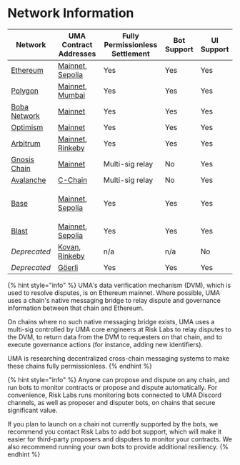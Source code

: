 # Network Information

| Network                                      | UMA Contract Addresses                                                                                                                                                                                                             | Fully Permissionless Settlement | Bot Support | UI Support |
| -------------------------------------------- | ---------------------------------------------------------------------------------------------------------------------------------------------------------------------------------------------------------------------------------- | ------------------------------- | ----------- | ---------- |
| [Ethereum](https://ethereum.org/)            | [Mainnet](https://github.com/UMAprotocol/protocol/blob/master/packages/core/networks/1.json), [Sepolia](https://github.com/UMAprotocol/protocol/blob/master/packages/core/networks/11155111.json)                                  | Yes                             | Yes         | Yes        |
| [Polygon](https://polygon.technology/)       | [Mainnet](https://github.com/UMAprotocol/protocol/blob/master/packages/core/networks/137.json), [Mumbai](https://github.com/UMAprotocol/protocol/blob/master/packages/core/networks/80001.json)                                    | Yes                             | Yes         | Yes        |
| [Boba Network](https://boba.network/)        | [Mainnet](https://github.com/UMAprotocol/protocol/blob/master/packages/core/networks/288.json)                                                                                                                                     | Yes                             | Yes         | Yes        |
| [Optimism](https://www.optimism.io/)         | [Mainnet](https://github.com/UMAprotocol/protocol/blob/master/packages/core/networks/10.json)                                                                                                                                      | Yes                             | Yes         | Yes        |
| [Arbitrum](https://arbitrum.io/)             | [Mainnet](https://github.com/UMAprotocol/protocol/blob/master/packages/core/networks/42161.json), [Rinkeby](https://github.com/UMAprotocol/protocol/blob/master/packages/core/networks/421611.json)                                | Yes                             | Yes         | Yes        |
| [Gnosis Chain](https://www.gnosischain.com/) | [Mainnet](https://github.com/UMAprotocol/protocol/blob/master/packages/core/networks/100.json)                                                                                                                                     | Multi-sig relay                 | No          | Yes        |
| [Avalanche](https://www.avax.network/)       | [C-Chain](https://github.com/UMAprotocol/protocol/blob/master/packages/core/networks/43114.json)                                                                                                                                   | Multi-sig relay                 | No          | Yes        |
| [Base](https://docs.base.org/)               | <p><a href="https://github.com/UMAprotocol/protocol/blob/master/packages/core/networks/8453.json">Mainnet</a>, <br><a href="https://github.com/UMAprotocol/protocol/blob/master/packages/core/networks/84532.json">Sepolia</a></p> | Yes                             | Yes         | Yes        |
| [Blast](https://docs.blast.io/about-blast)   | [Mainnet](https://github.com/UMAprotocol/protocol/blob/master/packages/core/networks/81457.json), [Sepolia](https://github.com/UMAprotocol/protocol/blob/master/packages/core/networks/168587773.json)                             | Yes                             | Yes         | Yes        |
| _Deprecated_                                 | [Kovan](https://github.com/UMAprotocol/protocol/blob/master/packages/core/networks/42.json), [Rinkeby](https://github.com/UMAprotocol/protocol/blob/master/packages/core/networks/4.json)                                          | n/a                             | n/a         | No         |
| _Deprecated_                                 | [Göerli](https://github.com/UMAprotocol/protocol/blob/master/packages/core/networks/5.json)                                                                                                                                        | Yes                             | Yes         | Yes        |

{% hint style="info" %}
UMA's data verification mechanism (DVM), which is used to resolve disputes, is on Ethereum mainnet. Where possible, UMA uses a chain's native messaging bridge to relay dispute and governance information between that chain and Ethereum.

On chains where no such native messaging bridge exists, UMA uses a multi-sig controlled by UMA core engineers at Risk Labs to relay disputes to the DVM, to return data from the DVM to requesters on that chain, and to execute governance actions (for instance, adding new identifiers).

UMA is researching decentralized cross-chain messaging systems to make these chains fully permissionless.
{% endhint %}

{% hint style="info" %}
Anyone can propose and dispute on any chain, and run bots to monitor contracts or propose and dispute automatically. For convenience, Risk Labs runs monitoring bots connected to UMA Discord channels, as well as proposer and disputer bots, on chains that secure significant value.

If you plan to launch on a chain not currently supported by the bots, we recommend you contact Risk Labs to add bot support, which will make it easier for third-party proposers and disputers to monitor your contracts. We also recommend running your own bots to provide additional resiliency.
{% endhint %}
